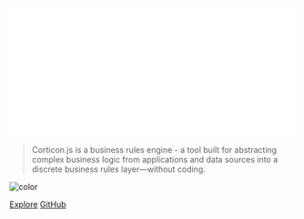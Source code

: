 
<img src="assets/ProgressCorticon.js_SecondaryLogo_StackedAlternate.png" alt="cjs"/>

>   Corticon.js is a business rules engine - a tool built for abstracting complex business logic from applications and data sources into a discrete business rules layer—without coding. 

![color](#34D5FF)


[Explore](home)
[GitHub](https://github.com/corticon/docs)
